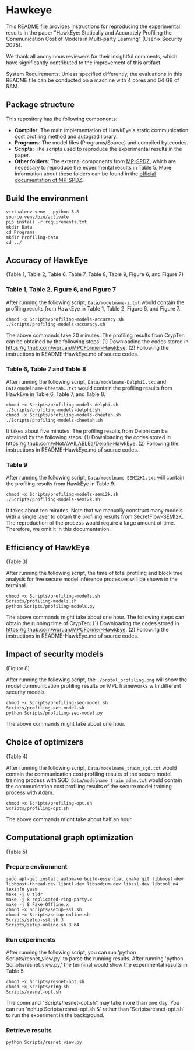 # Hawkeye

This README file provides instructions for reproducing the experimental results in the paper "HawkEye: Statically and Accurately Profiling the Communication Cost of Models in Multi-party Learning" (Usenix Security 2025).

We thank all anonymous reviewers for their insightful comments, which have significantly contributed to the improvement of this artifact.

System Requirements: Unless specified differently, the evaluations in this README file can be conducted on a machine with 4 cores and 64 GB of RAM.


## Package structure
This repository has the following components:  
- **Compiler**: The main implementation of HawkEye's static communication cost profiling method and autograd library.
- **Programs**: The model files (Programs/Source) and compiled bytecodes.
- **Scripts**: The scripts used to reproduce the experimental results in the paper.
- **Other folders**: The external components from [MP-SPDZ](https://github.com/data61/MP-SPDZ), which are necessary to reproduce the experimental results in Table 5. More information about these folders can be found in the [official documentation of MP-SPDZ](https://mp-spdz.readthedocs.io/en/latest/).

## Build the environment
```
virtualenv venv --python 3.8
source venv/bin/activate
pip install -r requirements.txt
mkdir Data
cd Programs
mkdir Profiling-data
cd ../
```


## Accuracy of HawkEye 
(Table 1, Table 2, Table 6, Table 7, Table 8, Table 9, Figure 6, and Figure 7)

### Table 1, Table 2, Figure 6, and Figure 7
After running the following script, `Data/modelname-i.txt` would contain the profiling results from HawkEye in Table 1, Table 2, Figure 6, and Figure 7.

```
chmod +x Scripts/profiling-models-accuracy.sh
./Scripts/profiling-models-accuracy.sh
```
The above commands take 20 minutes. The profiling results from CrypTen can be obtained by the following steps: (1) Downloading the codes stored in  https://github.com/wqruan/MPCFormer-HawkEye. (2) Following the instructions in README-HawkEye.md of source codes.


### Table 6, Table 7 and Table 8
After running the following script, `Data/modelname-Delphi1.txt` and `Data/modelname-Cheetah1.txt` would contain the profiling results from HawkEye in Table 6, Table 7, and Table 8.

```
chmod +x Scripts/profiling-models-delphi.sh
./Scripts/profiling-models-delphi.sh
chmod +x Scripts/profiling-models-cheetah.sh
./Scripts/profiling-models-cheetah.sh
```
It takes about five minutes. The profiling results from Delphi can be obtained by the following steps: (1) Downloading the codes stored in https://github.com/yNotAVAILABLEa/Delphi-HawkEye. (2) Following the instructions in README-HawkEye.md of source codes.

### Table 9
After running the following script, `Data/modelname-SEMI2K1.txt` will contain the profiling results from HawkEye in Table 9.

```
chmod +x Scripts/profiling-models-semi2k.sh
./Scripts/profiling-models-semi2k.sh
```
It takes about ten minutes. Note that we manually construct many models with a single layer to obtain the profiling results from SecretFlow-SEMI2K. The reproduction of the process would require a large amount of time. Therefore, we omit it in this documentation.

## Efficiency of HawkEye 
(Table 3)

After running the following script, the time of total profiling and block tree analysis for five secure model inference processes will be shown in the terminal.

```
chmod +x Scripts/profiling-models.sh
Scripts/profiling-models.sh
python Scripts/profiling-models.py
```
The above commands might take about one hour.  The following steps can obtain the running time of CrypTen: (1) Downloading the codes stored in https://github.com/wqruan/MPCFormer-HawkEye. (2) Following the instructions in README-HawkEye.md of source codes.


## Impact of security models
(Figure 8)

After running the following script, the `./protol_profiling.png` will show the model communication profiling results on MPL frameworks with different security models
```
chmod +x Scripts/profiling-sec-model.sh
Scripts/profiling-sec-model.sh
python Scripts/profiling-sec-model.py
```
The above commands might take about one hour.


## Choice of optimizers 
(Table 4)

After running the following script, `Data/modelname_train_sgd.txt` would contain the communication cost profiling results of the secure model training process with SGD, `Data/modelname_train_adam.txt` would contain the communication cost profiling results of the secure model training process with Adam.
```
chmod +x Scripts/profiling-opt.sh
Scripts/profiling-opt.sh
```
The above commands might take about half an hour.


## Computational graph optimization
(Table 5)



### Prepare environment
```
sudo apt-get install automake build-essential cmake git libboost-dev libboost-thread-dev libntl-dev libsodium-dev libssl-dev libtool m4  texinfo yasm
make -j 8 tldr
make -j 8 replicated-ring-party.x
make -j 8 Fake-Offline.x
chmod +x Scripts/setup-ssl.sh 
chmod +x Scripts/setup-online.sh
Scripts/setup-ssl.sh 3
Scripts/setup-online.sh 3 64
```

### Run experiments
After running the following script, you can run 'python Scripts/resnet_view.py' to parse the running results. After running 'python Scripts/resnet_view.py,' the terminal would show the experimental results in Table 5.
```
chmod +x Scripts/resnet-opt.sh
chmod +x Scripts/ring.sh
Scripts/resnet-opt.sh
```
The command "Scripts/resnet-opt.sh" may take more than one day. You can run 'nohup Scripts/resnet-opt.sh &' rather than 'Scripts/resnet-opt.sh' to run the experiment in the background.

### Retrieve results

```
python Scripts/resnet_view.py
```

